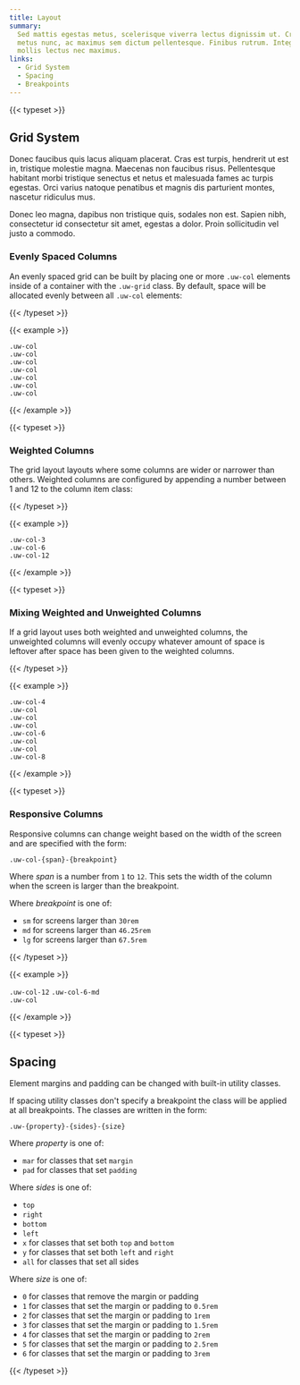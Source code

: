 ```yaml
---
title: Layout
summary:
  Sed mattis egestas metus, scelerisque viverra lectus dignissim ut. Cras auctor
  metus nunc, ac maximus sem dictum pellentesque. Finibus rutrum. Integer cursus
  mollis lectus nec maximus.
links:
  - Grid System
  - Spacing
  - Breakpoints
---
```


{{< typeset >}}

## Grid System

Donec faucibus quis lacus aliquam placerat. Cras est turpis, hendrerit ut est
in, tristique molestie magna. Maecenas non faucibus risus. Pellentesque habitant
morbi tristique senectus et netus et malesuada fames ac turpis egestas. Orci
varius natoque penatibus et magnis dis parturient montes, nascetur ridiculus
mus.

Donec leo magna, dapibus non tristique quis, sodales non est. Sapien nibh,
consectetur id consectetur sit amet, egestas a dolor. Proin sollicitudin vel
justo a commodo.

### Evenly Spaced Columns

An evenly spaced grid can be built by placing one or more `.uw-col` elements
inside of a container with the `.uw-grid` class. By default, space will be
allocated evenly between all `.uw-col` elements:

{{< /typeset >}}

{{< example >}}

<div class="uw-grid">
  <div class="uw-col">
    <div class="inner"><code>.uw-col</code></div>
  </div>
</div>

<div class="uw-grid">
  <div class="uw-col">
    <div class="inner"><code>.uw-col</code></div>
  </div>
  <div class="uw-col">
    <div class="inner"><code>.uw-col</code></div>
  </div>
</div>

<div class="uw-grid">
  <div class="uw-col">
    <div class="inner"><code>.uw-col</code></div>
  </div>
  <div class="uw-col">
    <div class="inner"><code>.uw-col</code></div>
  </div>
  <div class="uw-col">
    <div class="inner"><code>.uw-col</code></div>
  </div>
  <div class="uw-col">
    <div class="inner"><code>.uw-col</code></div>
  </div>
</div>

{{< /example >}}

{{< typeset >}}

### Weighted Columns

The grid layout layouts where some columns are wider or narrower than others.
Weighted columns are configured by appending a number between 1 and 12 to the
column item class:

{{< /typeset >}}

{{< example >}}

<div class="uw-grid">
  <div class="uw-col-3">
    <div class="inner"><code>.uw-col-3</code></div>
  </div>
</div>

<div class="uw-grid">
  <div class="uw-col-6">
    <div class="inner"><code>.uw-col-6</code></div>
  </div>
</div>

<div class="uw-grid">
  <div class="uw-col-12">
    <div class="inner"><code>.uw-col-12</code></div>
  </div>
</div>

{{< /example >}}

{{< typeset >}}

### Mixing Weighted and Unweighted Columns

If a grid layout uses both weighted and unweighted columns, the unweighted
columns will evenly occupy whatever amount of space is leftover after space has
been given to the weighted columns.

{{< /typeset >}}

{{< example >}}

<div class="uw-grid">
  <div class="uw-col-4">
    <div class="inner"><code>.uw-col-4</code></div>
  </div>
  <div class="uw-col">
    <div class="inner"><code>.uw-col</code></div>
  </div>
  <div class="uw-col">
    <div class="inner"><code>.uw-col</code></div>
  </div>
</div>

<div class="uw-grid">
  <div class="uw-col">
    <div class="inner"><code>.uw-col</code></div>
  </div>
  <div class="uw-col-6">
    <div class="inner"><code>.uw-col-6</code></div>
  </div>
  <div class="uw-col">
    <div class="inner"><code>.uw-col</code></div>
  </div>
</div>

<div class="uw-grid">
  <div class="uw-col">
    <div class="inner"><code>.uw-col</code></div>
  </div>
  <div class="uw-col-8">
    <div class="inner"><code>.uw-col-8</code></div>
  </div>
</div>

{{< /example >}}

{{< typeset >}}

### Responsive Columns

Responsive columns can change weight based on the width of the screen and are
specified with the form:

`.uw-col-{span}-{breakpoint}`

Where _span_ is a number from `1` to `12`. This sets the width of the column
when the screen is larger than the breakpoint.

Where _breakpoint_ is one of:

- `sm` for screens larger than `30rem`
- `md` for screens larger than `46.25rem`
- `lg` for screens larger than `67.5rem`

{{< /typeset >}}

{{< example >}}

<div class="uw-grid">
  <div class="uw-col-12 uw-col-6-md">
    <div class="inner">
      <span>
        <code>.uw-col-12</code>
        <code>.uw-col-6-md</code>
      </span>
    </div>
  </div>
  <div class="uw-col">
    <div class="inner">
      <code>.uw-col</code>
    </div>
  </div>
</div>

{{< /example >}}

{{< typeset >}}

## Spacing

Element margins and padding can be changed with built-in utility classes.

If spacing utility classes don't specify a breakpoint the class will be applied
at all breakpoints. The classes are written in the form:

`.uw-{property}-{sides}-{size}`

Where _property_ is one of:

- `mar` for classes that set `margin`
- `pad` for classes that set `padding`

Where _sides_ is one of:

- `top`
- `right`
- `bottom`
- `left`
- `x` for classes that set both `top` and `bottom`
- `y` for classes that set both `left` and `right`
- `all` for classes that set all sides

Where _size_ is one of:

- `0` for classes that remove the margin or padding
- `1` for classes that set the margin or padding to `0.5rem`
- `2` for classes that set the margin or padding to `1rem`
- `3` for classes that set the margin or padding to `1.5rem`
- `4` for classes that set the margin or padding to `2rem`
- `5` for classes that set the margin or padding to `2.5rem`
- `6` for classes that set the margin or padding to `3rem`

{{< /typeset >}}
